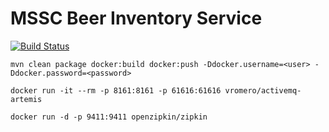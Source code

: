 # MSSC Beer Inventory Service

[![Build Status](https://travis-ci.com/shreeshasa/mssc-beer-inventory-service.svg?branch=master)](https://travis-ci.com/shreeshasa/mssc-beer-inventory-service)

```
mvn clean package docker:build docker:push -Ddocker.username=<user> -Ddocker.password=<password>
```

```
docker run -it --rm -p 8161:8161 -p 61616:61616 vromero/activemq-artemis
```

```
docker run -d -p 9411:9411 openzipkin/zipkin
```